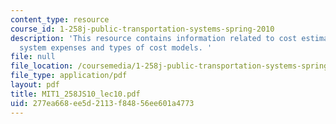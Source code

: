 ```yaml
---
content_type: resource
course_id: 1-258j-public-transportation-systems-spring-2010
description: 'This resource contains information related to cost estimation, transit
  system expenses and types of cost models. '
file: null
file_location: /coursemedia/1-258j-public-transportation-systems-spring-2010/277ea668ee5d2113f84856ee601a4773_MIT1_258JS10_lec10.pdf
file_type: application/pdf
layout: pdf
title: MIT1_258JS10_lec10.pdf
uid: 277ea668-ee5d-2113-f848-56ee601a4773
---
```

